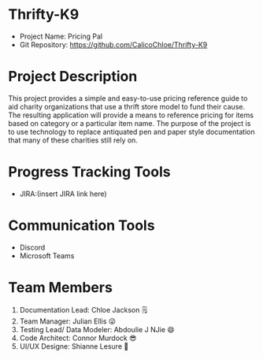 # Thrifty-K9
- Project Name: Pricing Pal
- Git Repository: https://github.com/CalicoChloe/Thrifty-K9

# Project Description
  This project provides a simple and easy-to-use pricing reference guide to aid charity organizations 
that use a thrift store model to fund their cause. The resulting application will provide a means to 
reference pricing for items based on category or a particular item name. The purpose of the project is
to use technology to replace antiquated pen and paper style documentation that many of these charities
still rely on.

# Progress Tracking Tools
- JIRA:(insert JIRA link here)

# Communication Tools
- Discord
- Microsoft Teams

# Team Members
1. Documentation Lead: Chloe Jackson 🗒️
2. Team Manager: Julian Ellis :stuck_out_tongue_winking_eye:
3. Testing Lead/ Data Modeler: Abdoulie J NJie :smile:
4. Code Architect: Connor Murdock :sunglasses:
5. UI/UX Designe: Shianne Lesure :cherry_blossom: 
